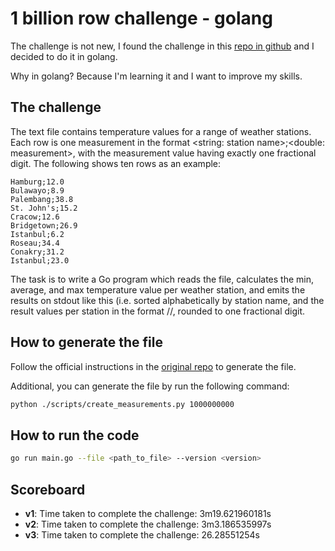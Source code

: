 # 1 billion row challenge - golang

The challenge is not new, I found the challenge in this
[repo in github](https://github.com/gunnarmorling/1brc/tree/main) and I decided
to do it in golang.

Why in golang? Because I'm learning it and I want to improve my skills.

## The challenge

The text file contains temperature values for a range of weather stations. Each
row is one measurement in the format <string: station name>;<double:
measurement>, with the measurement value having exactly one fractional digit.
The following shows ten rows as an example:

```text
Hamburg;12.0
Bulawayo;8.9
Palembang;38.8
St. John's;15.2
Cracow;12.6
Bridgetown;26.9
Istanbul;6.2
Roseau;34.4
Conakry;31.2
Istanbul;23.0
```

The task is to write a Go program which reads the file, calculates the min,
average, and max temperature value per weather station, and emits the results on
stdout like this (i.e. sorted alphabetically by station name, and the result
values per station in the format <min>/<average>/<max>, rounded to one
fractional digit.

## How to generate the file

Follow the official instructions in the
[original repo](https://github.com/gunnarmorling/1brc/tree/main?tab=readme-ov-file#running-the-challenge)
to generate the file.

Additional, you can generate the file by run the following command:

```bash
python ./scripts/create_measurements.py 1000000000
```

## How to run the code

```bash
go run main.go --file <path_to_file> --version <version>
```

## Scoreboard

- **v1**: Time taken to complete the challenge:  3m19.621960181s
- **v2**: Time taken to complete the challenge:  3m3.186535997s
- **v3**: Time taken to complete the challenge:  26.28551254s
